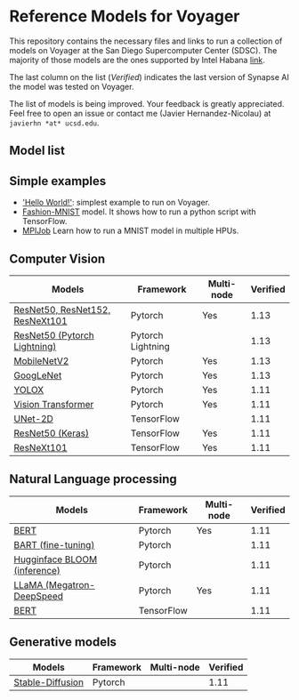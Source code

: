 # Reference Models for Voyager
This repository contains the necessary files and links to run a collection of models on Voyager at the San Diego Supercomputer Center (SDSC). The majority of those models are the ones supported by Intel Habana [link](https://github.com/HabanaAI/Model-References).

The last column on the list (*Verified*) indicates the last version of Synapse AI the model was tested on Voyager.

The list of models is being improved. Your feedback is greatly appreciated. Feel free to open an issue or contact me (Javier Hernandez-Nicolau) at `javierhn *at* ucsd.edu`.

## Model list

## Simple examples
- ['Hello World!'](helloworld): simplest example to run on Voyager.
- [Fashion-MNIST](TensorFlow/examples/Fashion-MNIST) model. It shows how to run a python script with TensorFlow.
- [MPIJob](TensorFlow/examples/MPIJob) Learn how to run a MNIST model in multiple HPUs. 

## Computer Vision
| Models                                                                                  | Framework         | Multi-node | Verified |
| --------------------------------------------------------------------------------------- | ----------------- | ---------- | -------- |
| [ResNet50, ResNet152, ResNeXt101](PyTorch/computer_vision/classification/torchvision)   | Pytorch           |  Yes       |  1.13    |
| [ResNet50 (Pytorch Lightning)](PyTorch/computer_vision/classification/lightning/resnet) | Pytorch Lightning |            |  1.13    |
| [MobileNetV2](PyTorch/computer_vision/classification/torchvision)                       | Pytorch           |  Yes       |  1.13    |
| [GoogLeNet](PyTorch/computer_vision/classification/torchvision)                         | Pytorch           |  Yes       |  1.13    |
| [YOLOX](PyTorch/computer_vision/detection/yolox)                                        | Pytorch           |  Yes       |  1.11    |
| [Vision Transformer](PyTorch/computer_vision/classification/ViT)                        | Pytorch           |  Yes       |  1.11    |
| [UNet-2D](TensorFlow/computer_vision/Unet2D)                                            | TensorFlow        |            |  1.11    |
| [ResNet50 (Keras)](TensorFlow/computer_vision/Resnets/resnet_keras)                     | TensorFlow        |  Yes       |  1.11    |
| [ResNeXt101](TensorFlow/computer_vision/Resnets/ResNeXt)                                | TensorFlow        |  Yes       |  1.11    |


## Natural Language processing
| Models                                                                        | Framework  | Multi-node  | Verified |
| ----------------------------------------------------------------------------- | ---------- | ----------- | -------- |
| [BERT](PyTorch/nlp/bert)                                                      | Pytorch    |  Yes        |   1.11   |
| [BART (fine-tuning)](PyTorch/nlp/BART)                                        | Pytorch    |             |   1.11   |
| [Hugginface BLOOM (inference)](PyTorch/nlp/bloom)                             | Pytorch    |             |   1.11   |
| [LLaMA (Megatron-DeepSpeed](PyTorch/nlp/DeepSpeedExamples/Megatron-DeepSpeed) | Pytorch    |  Yes        |   1.11   |
| [BERT](TensorFlow/nlp/bert)                                                   | TensorFlow |             |   1.11   |

## Generative models
| Models                                                         | Framework  | Multi-node | Verified |
| -------------------------------------------------------------- | ---------- | ---------- | -------- |
| [Stable-Diffusion](PyTorch/generative_models/stable-diffusion) | Pytorch    |            |   1.11   |
